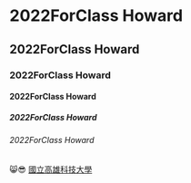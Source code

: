 # 2022ForClass Howard
## 2022ForClass Howard
### 2022ForClass Howard
#### 2022ForClass Howard
##### 2022ForClass Howard
###### 2022ForClass Howard

😸😎
[國立高雄科技大學](https://www.nkust.edu.tw/)
